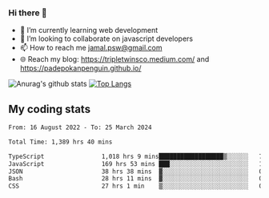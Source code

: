 ### Hi there 👋

<!--
**padepokanpenguin/padepokanpenguin** is a ✨ _special_ ✨ repository because its `README.md` (this file) appears on your GitHub profile.
-->

- 🌱 I’m currently learning  web development
- 👯 I’m looking to collaborate on javascript developers
- 📫 How to reach me jamal.psw@gmail.com
- 🌐 Reach my blog:
   https://tripletwinsco.medium.com/ and
   https://padepokanpenguin.github.io/

![Anurag's github stats](https://github-readme-stats.vercel.app/api?username=padepokanpenguin&count_private=true&disable_animations=false&show_icons=true&theme=default)
[![Top Langs](https://github-readme-stats.vercel.app/api/top-langs/?username=padepokanpenguin&theme=default&layout=compact)](https://github.com/padepokanpenguin)

## My coding stats

<!--START_SECTION:waka-->

```txt
From: 16 August 2022 - To: 25 March 2024

Total Time: 1,389 hrs 40 mins

TypeScript                1,018 hrs 9 mins██████████████████▒░░░░░░   73.27 %
JavaScript                169 hrs 53 mins ███░░░░░░░░░░░░░░░░░░░░░░   12.23 %
JSON                      38 hrs 38 mins  ▓░░░░░░░░░░░░░░░░░░░░░░░░   02.78 %
Bash                      28 hrs 11 mins  ▓░░░░░░░░░░░░░░░░░░░░░░░░   02.03 %
CSS                       27 hrs 1 min    ▒░░░░░░░░░░░░░░░░░░░░░░░░   01.95 %
```

<!--END_SECTION:waka-->


